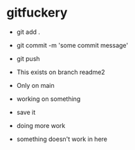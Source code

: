 # gitfuckery

- git add .
- git commit -m 'some commit message'
- git push

- This exists on branch readme2

- Only on main

- working on something
- save it

- doing more work
- something doesn't work in here
